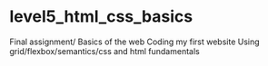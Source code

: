 # level5_html_css_basics
Final assignment/ Basics of the web
Coding my first website
Using grid/flexbox/semantics/css and html fundamentals

